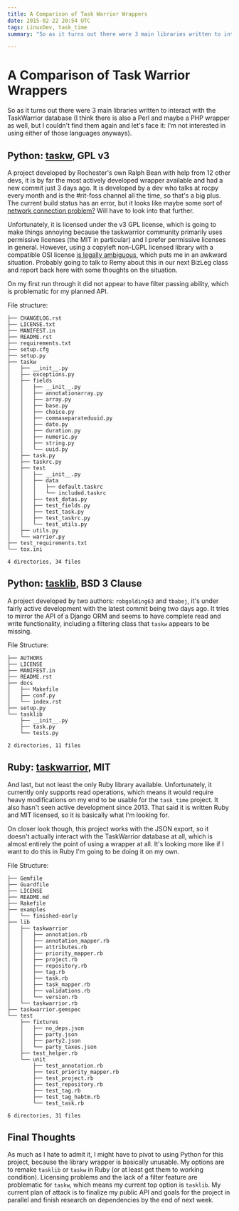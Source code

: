 ```yaml
---
title: A Comparison of Task Warrior Wrappers
date: 2015-02-22 20:54 UTC
tags: LinuxDev, task_time
summary: "So as it turns out there were 3 main libraries written to interact with the TaskWarrior database (I think there is also a Perl and maybe a PHP wrapper as well, but I couldn't find them again and let's face it: I'm not interested in using either of those languages anyways)."

---
```


# A Comparison of Task Warrior Wrappers

So as it turns out there were 3 main libraries written to interact with the TaskWarrior database (I think there is also a Perl and maybe a PHP wrapper as well, but I couldn't find them again and let's face it: I'm not interested in using either of those languages anyways).

## Python: [taskw](https://github.com/ralphbean/taskw), GPL v3

A project developed by Rochester's own Ralph Bean with help from 12 other devs, it is by far the most actively developed wrapper available and had a new commit just 3 days ago. It is developed by a dev who talks at rocpy every month and is the #rit-foss channel all the time, so that's a big plus. The current build status has an error, but it looks like maybe some sort of [network connection problem?](https://travis-ci.org/ralphbean/taskw) Will have to look into that further.

Unfortunately, it is licensed under the v3 GPL license, which is going to make things annoying because the taskwarrior community primarily uses permissive licenses (the MIT in particular) and I prefer permissive licenses in general. However, using a copyleft non-LGPL licensed library with a compatible OSI license [is legally ambiguous](http://en.wikipedia.org/wiki/GNU_General_Public_License#Compatibility_and_multi-licensing), which puts me in an awkward situation. Probably going to talk to Remy about this in our next BizLeg class and report back here with some thoughts on the situation.

On my first run through it did not appear to have filter passing ability, which is problematic for my planned API.

File structure:

~~~
├── CHANGELOG.rst
├── LICENSE.txt
├── MANIFEST.in
├── README.rst
├── requirements.txt
├── setup.cfg
├── setup.py
├── taskw
│   ├── __init__.py
│   ├── exceptions.py
│   ├── fields
│   │   ├── __init__.py
│   │   ├── annotationarray.py
│   │   ├── array.py
│   │   ├── base.py
│   │   ├── choice.py
│   │   ├── commaseparateduuid.py
│   │   ├── date.py
│   │   ├── duration.py
│   │   ├── numeric.py
│   │   ├── string.py
│   │   └── uuid.py
│   ├── task.py
│   ├── taskrc.py
│   ├── test
│   │   ├── __init__.py
│   │   ├── data
│   │   │   ├── default.taskrc
│   │   │   └── included.taskrc
│   │   ├── test_datas.py
│   │   ├── test_fields.py
│   │   ├── test_task.py
│   │   ├── test_taskrc.py
│   │   └── test_utils.py
│   ├── utils.py
│   └── warrior.py
├── test_requirements.txt
└── tox.ini

4 directories, 34 files
~~~

## Python: [tasklib](https://github.com/robgolding63/tasklib), BSD 3 Clause

A project developed by two authors: `robgolding63` and `tbabej`, it's under fairly active development with the latest commit being two days ago. It tries to mirror the API of a Django ORM and seems to have complete read and write functionality, including a filtering class that `taskw` appears to be missing.

File Structure:

~~~
├── AUTHORS
├── LICENSE
├── MANIFEST.in
├── README.rst
├── docs
│   ├── Makefile
│   ├── conf.py
│   └── index.rst
├── setup.py
└── tasklib
    ├── __init__.py
    ├── task.py
    └── tests.py

2 directories, 11 files
~~~

## Ruby: [taskwarrior](https://github.com/dropofwill/taskwarrior), MIT

And last, but not least the only Ruby library available. Unfortunately, it currently only supports read operations, which means it would require heavy modifications on my end to be usable for the `task_time` project. It also hasn't seen active development since 2013. That said it is written Ruby and MIT licensed, so it is basically what I'm looking for.

On closer look though, this project works with the JSON export, so it doesn't actually interact with the TaskWarrior database at all, which is almost entirely the point of using a wrapper at all. It's looking more like if I want to do this in Ruby I'm going to be doing it on my own.

File Structure:

~~~
├── Gemfile
├── Guardfile
├── LICENSE
├── README.md
├── Rakefile
├── examples
│   └── finished-early
├── lib
│   ├── taskwarrior
│   │   ├── annotation.rb
│   │   ├── annotation_mapper.rb
│   │   ├── attributes.rb
│   │   ├── priority_mapper.rb
│   │   ├── project.rb
│   │   ├── repository.rb
│   │   ├── tag.rb
│   │   ├── task.rb
│   │   ├── task_mapper.rb
│   │   ├── validations.rb
│   │   └── version.rb
│   └── taskwarrior.rb
├── taskwarrior.gemspec
└── test
    ├── fixtures
    │   ├── no_deps.json
    │   ├── party.json
    │   ├── party2.json
    │   └── party_taxes.json
    ├── test_helper.rb
    └── unit
        ├── test_annotation.rb
        ├── test_priority_mapper.rb
        ├── test_project.rb
        ├── test_repository.rb
        ├── test_tag.rb
        ├── test_tag_habtm.rb
        └── test_task.rb

6 directories, 31 files
~~~


## Final Thoughts

As much as I hate to admit it, I might have to pivot to using Python for this project, because the library wrapper is basically unusable. My options are to remake `tasklib` or `taskw` in Ruby (or at least get them to working condition). Licensing problems and the lack of a filter feature are problematic for `taskw`, which means my current top option is `tasklib`. My current plan of attack is to finalize my public API and goals for the project in parallel and finish research on dependencies by the end of next week.
